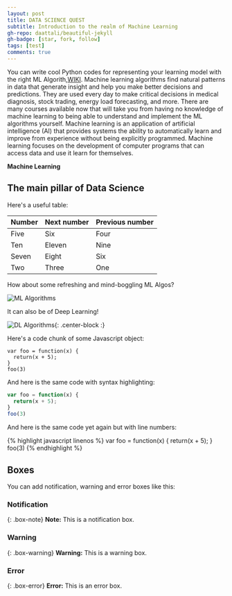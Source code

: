 ```yaml
---
layout: post
title: DATA SCIENCE QUEST
subtitle: Introduction to the realm of Machine Learning
gh-repo: daattali/beautiful-jekyll
gh-badge: [star, fork, follow]
tags: [test]
comments: true
---
```


You can write cool Python codes for representing your learning model with the right ML Algorith,[WIKI](https://en.wikipedia.org/wiki/Machine_learning). Machine learning algorithms find natural patterns in data that generate insight and help you make better decisions and predictions. They are used every day to make critical decisions in medical diagnosis, stock trading, energy load forecasting, and more. There are many courses available now that will take you from having no knowledge of machine learning to being able to understand and implement the ML algorithms yourself.
Machine learning is an application of artificial intelligence (AI) that provides systems the ability to automatically learn and improve from experience without being explicitly programmed. Machine learning focuses on the development of computer programs that can access data and use it learn for themselves.

**Machine Learning**

## The main pillar of Data Science

Here's a useful table:

| Number | Next number | Previous number |
| :------ |:--- | :--- |
| Five | Six | Four |
| Ten | Eleven | Nine |
| Seven | Eight | Six |
| Two | Three | One |


How about some refreshing and mind-boggling ML Algos?

![ML Algorithms](https://data-flair.training/blogs/wp-content/uploads/sites/2/2019/08/Types-of-Machine-Learning-algorithms.jpg)

It can also be of Deep Learning!

![DL Algorithms](https://www.houseofbots.com/images/news/11747/cover.png){: .center-block :}

Here's a code chunk of some Javascript object:

~~~
var foo = function(x) {
  return(x + 5);
}
foo(3)
~~~

And here is the same code with syntax highlighting:

```javascript
var foo = function(x) {
  return(x + 5);
}
foo(3)
```

And here is the same code yet again but with line numbers:

{% highlight javascript linenos %}
var foo = function(x) {
  return(x + 5);
}
foo(3)
{% endhighlight %}

## Boxes
You can add notification, warning and error boxes like this:

### Notification

{: .box-note}
**Note:** This is a notification box.

### Warning

{: .box-warning}
**Warning:** This is a warning box.

### Error

{: .box-error}
**Error:** This is an error box.
